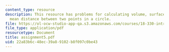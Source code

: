 ```yaml
---
content_type: resource
description: This resource has problems for calculating volume, surface area, and
  mean distance between two points in a circle.
file: https://ol-ocw-studio-app-qa.s3.amazonaws.com/courses/18-330-introduction-to-numerical-analysis-spring-2004/22a83b6c48ec39a89102b8f097c0be43_assignment5.pdf
file_type: application/pdf
resourcetype: Document
title: assignment5.pdf
uid: 22a83b6c-48ec-39a8-9102-b8f097c0be43
---
```

